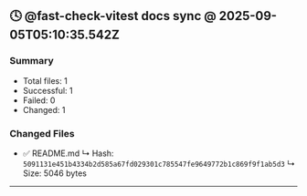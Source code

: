 ## 🕓 @fast-check-vitest docs sync @ 2025-09-05T05:10:35.542Z

### Summary
- Total files: 1
- Successful: 1
- Failed: 0
- Changed: 1

### Changed Files
- ✅ README.md
  ↳ Hash: `5091131e451b4334b2d585a67fd029301c785547fe9649772b1c869f9f1ab5d3`
  ↳ Size: 5046 bytes

---

